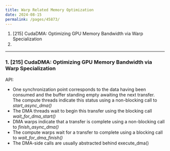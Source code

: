 ```yaml
---
title: Warp Related Memory Optimization
date: 2024-08-15
permalink: /pages/45873/
---
```


1. [215] CudaDMA: Optimizing GPU Memory Bandwidth via Warp Specialization
2. 

---

### 1. [215] CudaDMA: Optimizing GPU Memory Bandwidth via Warp Specialization

API:
-  One synchronization point corresponds to the data having been consumed and the buffer standing empty awaiting the next transfer.\
   The compute threads indicate this status using a non-blocking call to *start_async_dma()*
-  The DMA threads wait to begin this transfer using the blocking call *wait_for_dma_start()*
-  DMA warps indicate that a transfer is complete using a non-blocking call to *finish_async_dma()*
-  The compute warps wait for a transfer to complete using a blocking call to *wait_for_dma_finish()*
-  The DMA-side calls are usually abstracted behind execute_dma()
